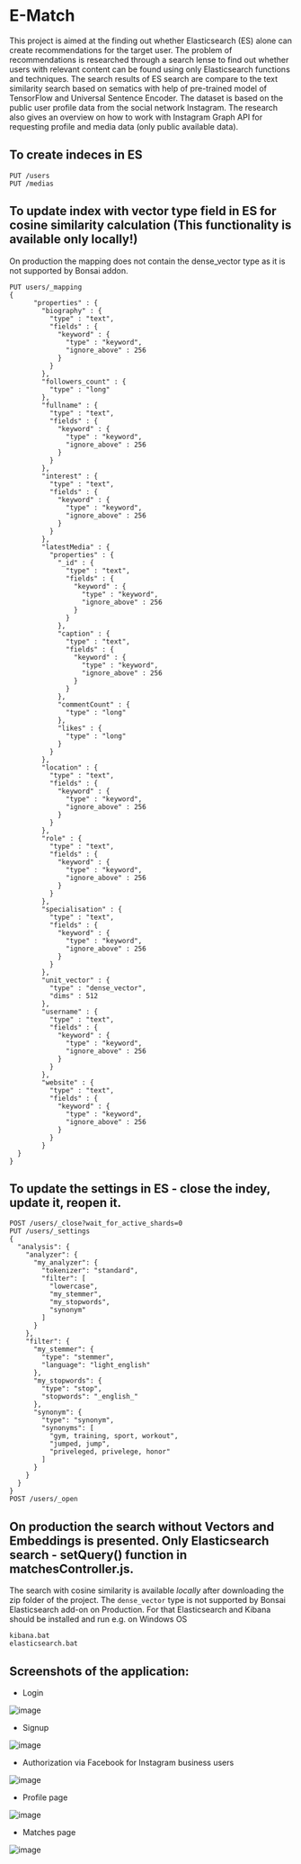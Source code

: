 # E-Match

This project is aimed at the finding out whether Elasticsearch (ES) alone can create recommendations for the target user. The problem of recommendations is researched through a search lense to find out whether users with relevant content can be found using only Elasticsearch functions and techniques. The search results of ES search are compare to the text similarity search based on sematics with help of pre-trained model of TensorFlow and Universal Sentence Encoder.
The dataset is based on the public user profile data from the social network Instagram. The research also gives an overview on how to work with Instagram Graph API for requesting profile and media data (only public available data).

## To create indeces in ES

```
PUT /users 
PUT /medias
```
## To update index with vector type field in ES for cosine similarity calculation (This functionality is available only locally!)
On production the mapping does not contain the dense_vector type as it is not supported by Bonsai addon.

```
PUT users/_mapping
{
      "properties" : {
        "biography" : {
          "type" : "text",
          "fields" : {
            "keyword" : {
              "type" : "keyword",
              "ignore_above" : 256
            }
          }
        },
        "followers_count" : {
          "type" : "long"
        },
        "fullname" : {
          "type" : "text",
          "fields" : {
            "keyword" : {
              "type" : "keyword",
              "ignore_above" : 256
            }
          }
        },
        "interest" : {
          "type" : "text",
          "fields" : {
            "keyword" : {
              "type" : "keyword",
              "ignore_above" : 256
            }
          }
        },
        "latestMedia" : {
          "properties" : {
            "_id" : {
              "type" : "text",
              "fields" : {
                "keyword" : {
                  "type" : "keyword",
                  "ignore_above" : 256
                }
              }
            },
            "caption" : {
              "type" : "text",
              "fields" : {
                "keyword" : {
                  "type" : "keyword",
                  "ignore_above" : 256
                }
              }
            },
            "commentCount" : {
              "type" : "long"
            },
            "likes" : {
              "type" : "long"
            }
          }
        },
        "location" : {
          "type" : "text",
          "fields" : {
            "keyword" : {
              "type" : "keyword",
              "ignore_above" : 256
            }
          }
        },
        "role" : {
          "type" : "text",
          "fields" : {
            "keyword" : {
              "type" : "keyword",
              "ignore_above" : 256
            }
          }
        },
        "specialisation" : {
          "type" : "text",
          "fields" : {
            "keyword" : {
              "type" : "keyword",
              "ignore_above" : 256
            }
          }
        },
        "unit_vector" : {
          "type" : "dense_vector",
          "dims" : 512
        },
        "username" : {
          "type" : "text",
          "fields" : {
            "keyword" : {
              "type" : "keyword",
              "ignore_above" : 256
            }
          }
        },
        "website" : {
          "type" : "text",
          "fields" : {
            "keyword" : {
              "type" : "keyword",
              "ignore_above" : 256
            }
          }
        }
  }
}

```

## To update the settings in ES - close the indey, update it, reopen it.

```
POST /users/_close?wait_for_active_shards=0
PUT /users/_settings
{
  "analysis": {
    "analyzer": {
      "my_analyzer": {
        "tokenizer": "standard",
        "filter": [
          "lowercase",
          "my_stemmer",
          "my_stopwords",
          "synonym"
        ]
      }
    },
    "filter": {
      "my_stemmer": {
        "type": "stemmer",
        "language": "light_english"
      },
      "my_stopwords": {
        "type": "stop",
        "stopwords": "_english_"
      },
      "synonym": {
        "type": "synonym",
        "synonyms": [
          "gym, training, sport, workout",
          "jumped, jump",
          "priveleged, privelege, honor"
        ]
      }
    }
  }
}
POST /users/_open
```

## On production the search without Vectors and Embeddings is presented. Only Elasticsearch search - setQuery() function in matchesController.js.
 The search with cosine similarity is available *locally* after downloading the zip folder of the project. The ```dense_vector``` type is not supported by Bonsai Elasticsearch add-on on Production. For that Elasticsearch and Kibana should be installed and run e.g. on Windows OS
```
kibana.bat
elasticsearch.bat
```

## Screenshots of the application:
* Login

![image](https://user-images.githubusercontent.com/38938392/134825902-ef91fc5e-a263-48f8-8699-dd24f90a7505.png)

* Signup

![image](https://user-images.githubusercontent.com/38938392/134826083-458c9bf0-5ea4-438f-b6b4-a59603b5d1f3.png)


* Authorization via Facebook for Instagram business users

![image](https://user-images.githubusercontent.com/38938392/134825989-f67ed7a3-4dc8-4833-b5ad-394326af659c.png)


* Profile page


![image](https://user-images.githubusercontent.com/38938392/134825887-418d2c21-d4ef-49fe-b727-622f18fe0266.png)

* Matches page

![image](https://user-images.githubusercontent.com/38938392/134825935-9465a6d4-27fa-443d-87e7-378804fd992c.png)


